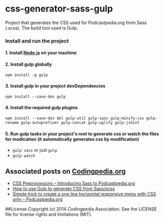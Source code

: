 css-generator-sass-gulp
=======================

Project that generates the CSS used for Podcastpedia.org from Sass (.scss). The build tool used is Gulp.

### Install and run the project
#### 1. Install [Node.js](http://nodejs.org/) on your machine
#### 2. Install gulp globally
`npm install -g gulp`
#### 3. Install gulp in your project devDependencies
`npm install --save-dev gulp`
#### 4. Install the required gulp plugins
`npm install --save-dev del gulp-util gulp-sass gulp-minify-css gulp-rename gulp-autoprefixer gulp-concat gulp-uglify gulp-jshint`
#### 5. Run gulp tasks in your project's root to generate css or watch the files for modication (it automatically generates css by modification)
* `gulp sass` or just `gulp`
* `gulp watch`

## Associated posts on [Codingpedia.org](http://www.codingpedia.org)
* [CSS Preprocessors – Introducing Sass to Podcastpedia.org](http://www.codingpedia.org/ama/css-preprocessors-introducing-sass-to-podcastpedia-org/)
* [How to use Gulp to generate CSS from Sass/scss](http://www.codingpedia.org/ama/how-to-use-gulp-to-generate-css-from-sass-scss/)
* [Simple trick to create a one line horizontal responsive menu with CSS only – Podcastpedia.org](http://www.codingpedia.org/ama/simple-trick-to-create-a-one-line-horizontal-responsive-menu-with-css-only-podcastpedia-org/)

##License
Copyright (c) 2014 Codingpedia Association. See the LICENSE file for license rights and limitations (MIT).
